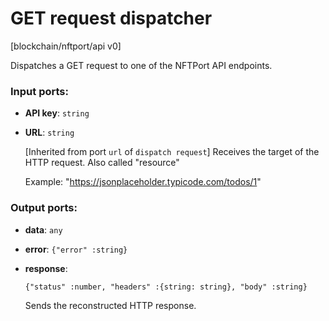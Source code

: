 # GET request dispatcher

[blockchain/nftport/api v0]

Dispatches a GET request to one of the NFTPort API endpoints.

### Input ports:

* __API key__: `string`


* __URL__: `string`

    [Inherited from port `url` of `dispatch request`] 
    Receives the target of the HTTP request. Also called "resource" 
    
    Example:
    "https://jsonplaceholder.typicode.com/todos/1"

### Output ports:

* __data__: `any`


* __error__: `{"error" :string}`


* __response__: 
    ```
    {"status" :number, "headers" :{string: string}, "body" :string}
    ```

    Sends the reconstructed HTTP response.


